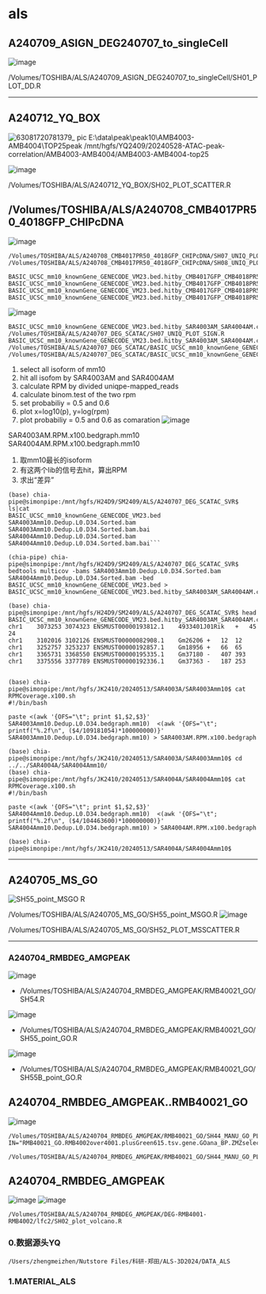 # als
## A240709_ASIGN_DEG240707_to_singleCell
![image](https://github.com/user-attachments/assets/0cb3f3fe-fa23-4027-bea8-eba065d745ce)

/Volumes/TOSHIBA/ALS/A240709_ASIGN_DEG240707_to_singleCell/SH01_PLOT_DD.R



---

## A240712_YQ_BOX
![63081720781379_ pic](https://github.com/user-attachments/assets/2658facb-24d3-430a-9612-5103a90e1ab7)
E:\data\peak\peak10\AMB4003-AMB4004\TOP25peak
/mnt/hgfs/YQ2409/20240528-ATAC-peak-correlation/AMB4003-AMB4004/AMB4003-AMB4004-top25

![image](https://github.com/user-attachments/assets/f177c387-8248-474a-a270-1f975462b86f)

/Volumes/TOSHIBA/ALS/A240712_YQ_BOX/SH02_PLOT_SCATTER.R






## /Volumes/TOSHIBA/ALS/A240708_CMB4017PR50_4018GFP_CHIPcDNA
![image](https://github.com/denchugen/als/assets/8020391/6946aeb5-166e-46cb-951f-d1b3287b16ba)
```
/Volumes/TOSHIBA/ALS/A240708_CMB4017PR50_4018GFP_CHIPcDNA/SH07_UNIQ_PLOT_SIGN_0.9.R
/Volumes/TOSHIBA/ALS/A240708_CMB4017PR50_4018GFP_CHIPcDNA/SH08_UNIQ_PLOT_SIGN.R

BASIC_UCSC_mm10_knownGene_GENECODE_VM23.bed.hitby_CMB4017GFP_CMB4018PR50_R2.cov.RPM.Prob_0.6.BINOM.yesSign.uniqisoCMB4017GFPgene.tsv.
BASIC_UCSC_mm10_knownGene_GENECODE_VM23.bed.hitby_CMB4017GFP_CMB4018PR50_R2.cov.RPM.Prob_0.6.BINOM.yesSign.uniqisoCMB4018PR50gene.tsv
BASIC_UCSC_mm10_knownGene_GENECODE_VM23.bed.hitby_CMB4017GFP_CMB4018PR50_R2.cov.RPM.Prob_0.9.BINOM.yesSign.uniqisoCMB4017GFPgene.tsv.
BASIC_UCSC_mm10_knownGene_GENECODE_VM23.bed.hitby_CMB4017GFP_CMB4018PR50_R2.cov.RPM.Prob_0.9.BINOM.yesSign.uniqisoCMB4018PR50gene.tsv
```

![image](https://github.com/denchugen/als/assets/8020391/6ea2edb3-a9e8-47d8-a5dd-e7e06fa4a859)

```
BASIC_UCSC_mm10_knownGene_GENECODE_VM23.bed.hitby_SAR4003AM_SAR4004AM.cov.RPM.Prob_0.6.BINOM.yesSign.uniqiso
/Volumes/TOSHIBA/ALS/A240707_DEG_SCATAC/SH07_UNIQ_PLOT_SIGN.R
BASIC_UCSC_mm10_knownGene_GENECODE_VM23.bed.hitby_SAR4003AM_SAR4004AM.cov.RPM.Prob_0.6.BINOM.yesSign.uniqiso.gene.txt
/Volumes/TOSHIBA/ALS/A240707_DEG_SCATAC/BASIC_UCSC_mm10_knownGene_GENECODE_VM23.bed.hitby_SAR4003AM_SAR4004AM.cov.RPM.Prob_0.6.BINOM.yesSign.uniqiso.sign3.gene.tsv
/Volumes/TOSHIBA/ALS/A240707_DEG_SCATAC/BASIC_UCSC_mm10_knownGene_GENECODE_VM23.bed.hitby_SAR4003AM_SAR4004AM.cov.RPM.Prob_0.6.BINOM.yesSign.uniqiso.sign4.gene.tsv
```

1. select all isoform of mm10
2. hit all isofom by SAR4003AM and SAR4004AM
3. calculate RPM by divided uniqpe-mapped_reads
4. calculate binom.test of the two rpm
5. set probabiliy = 0.5 and 0.6
6. plot x=log10(p), y=log(rpm)
7. plot  probabiliy = 0.5 and 0.6 as comaration
![image](https://github.com/denchugen/als/assets/8020391/2e7bfd4b-a9f2-48a0-a43e-5e0ef9c1e650)

SAR4003AM.RPM.x100.bedgraph.mm10
SAR4004AM.RPM.x100.bedgraph.mm10

1. 取mm10最长的isoform
2. 有这两个lib的信号去hit，算出RPM
3. 求出“差异”
```
(base) chia-pipe@simonpipe:/mnt/hgfs/H24D9/SM2409/ALS/A240707_DEG_SCATAC_SVR$ ls|cat
BASIC_UCSC_mm10_knownGene_GENECODE_VM23.bed
SAR4003Amm10.Dedup.L0.D34.Sorted.bam
SAR4003Amm10.Dedup.L0.D34.Sorted.bam.bai
SAR4004Amm10.Dedup.L0.D34.Sorted.bam
SAR4004Amm10.Dedup.L0.D34.Sorted.bam.bai```

(chia-pipe) chia-pipe@simonpipe:/mnt/hgfs/H24D9/SM2409/ALS/A240707_DEG_SCATAC_SVR$ bedtools multicov -bams SAR4003Amm10.Dedup.L0.D34.Sorted.bam SAR4004Amm10.Dedup.L0.D34.Sorted.bam -bed BASIC_UCSC_mm10_knownGene_GENECODE_VM23.bed > BASIC_UCSC_mm10_knownGene_GENECODE_VM23.bed.hitby_SAR4003AM_SAR4004AM.cov

(base) chia-pipe@simonpipe:/mnt/hgfs/H24D9/SM2409/ALS/A240707_DEG_SCATAC_SVR$ head BASIC_UCSC_mm10_knownGene_GENECODE_VM23.bed.hitby_SAR4003AM_SAR4004AM.cov 
chr1	3073253	3074323	ENSMUST00000193812.1	4933401J01Rik	+	45	24
chr1	3102016	3102126	ENSMUST00000082908.1	Gm26206	+	12	12
chr1	3252757	3253237	ENSMUST00000192857.1	Gm18956	+	66	65
chr1	3365731	3368550	ENSMUST00000195335.1	Gm37180	-	407	393
chr1	3375556	3377789	ENSMUST00000192336.1	Gm37363	-	187	253


```
```
(base) chia-pipe@simonpipe:/mnt/hgfs/JK2410/20240513/SAR4003A/SAR4003Amm10$ cat RPMCoverage.x100.sh 
#!/bin/bash

paste <(awk '{OFS="\t"; print $1,$2,$3}' SAR4003Amm10.Dedup.L0.D34.bedgraph.mm10)  <(awk '{OFS="\t"; printf("%.2f\n", ($4/109181054)*100000000)}' SAR4003Amm10.Dedup.L0.D34.bedgraph.mm10) > SAR4003AM.RPM.x100.bedgraph

(base) chia-pipe@simonpipe:/mnt/hgfs/JK2410/20240513/SAR4003A/SAR4003Amm10$ cd ../../SAR4004A/SAR4004Amm10/
(base) chia-pipe@simonpipe:/mnt/hgfs/JK2410/20240513/SAR4004A/SAR4004Amm10$ cat RPMCoverage.x100.sh 
#!/bin/bash

paste <(awk '{OFS="\t"; print $1,$2,$3}' SAR4004Amm10.Dedup.L0.D34.bedgraph.mm10)  <(awk '{OFS="\t"; printf("%.2f\n", ($4/104463600)*100000000)}' SAR4004Amm10.Dedup.L0.D34.bedgraph.mm10) > SAR4004AM.RPM.x100.bedgraph

(base) chia-pipe@simonpipe:/mnt/hgfs/JK2410/20240513/SAR4004A/SAR4004Amm10$ 

```
---

## A240705_MS_GO

![SH55_point_MSGO R](https://github.com/user-attachments/assets/0d8f772f-8ab3-4130-9d49-6e54ccb2b15b)

/Volumes/TOSHIBA/ALS/A240705_MS_GO/SH55_point_MSGO.R
![image](https://github.com/user-attachments/assets/42a790e7-4f5c-44ab-9a2f-549a8e1370db)

/Volumes/TOSHIBA/ALS/A240705_MS_GO/SH52_PLOT_MSSCATTER.R

---


### A240704_RMBDEG_AMGPEAK

![image](https://github.com/denchugen/als/assets/8020391/fcd5df71-f340-4fc8-9f89-2ba253e98379)


- /Volumes/TOSHIBA/ALS/A240704_RMBDEG_AMGPEAK/RMB40021_GO/SH54.R

![image](https://github.com/denchugen/als/assets/8020391/5cd83d6f-f5ba-406f-9be6-5e0a423e5a32)


- /Volumes/TOSHIBA/ALS/A240704_RMBDEG_AMGPEAK/RMB40021_GO/SH55_point_GO.R

![image](https://github.com/denchugen/als/assets/8020391/c2b98f77-9fd1-472c-81d9-0191090b5b09)


- /Volumes/TOSHIBA/ALS/A240704_RMBDEG_AMGPEAK/RMB40021_GO/SH55B_point_GO.R

## A240704_RMBDEG_AMGPEAK..RMB40021_GO
![image](https://github.com/denchugen/als/assets/8020391/c9fe70a1-d2f7-48db-bed6-fede92811a72)

```
/Volumes/TOSHIBA/ALS/A240704_RMBDEG_AMGPEAK/RMB40021_GO/SH44_MANU_GO_PLOT.R
IN="RMB40021_GO.RMB4002over4001.plusGreen615.tsv.gene.GOana_BP.ZMZselect.tsv"

/Volumes/TOSHIBA/ALS/A240704_RMBDEG_AMGPEAK/RMB40021_GO/SH44_MANU_GO_PLOT.R.RMB40021_GO.RMB4002over4001.plusGreen615.tsv.gene.GOana_BP.ZMZselect.tsv.png
```
## A240704_RMBDEG_AMGPEAK
![image](https://github.com/denchugen/als/assets/8020391/4d457246-de74-4db9-8dbc-88c5670d5bb4)
![image](https://github.com/denchugen/als/assets/8020391/8cc14f9c-00bc-407b-9428-bd6a3f0af90f)

```
/Volumes/TOSHIBA/ALS/A240704_RMBDEG_AMGPEAK/DEG-RMB4001-RMB4002/lfc2/SH02_plot_volcano.R
```
### 0.数据源头YQ
  
  ```
  /Users/zhengmeizhen/Nutstore Files/科研-郑田/ALS-3D2024/DATA_ALS
  ```

### 1.MATERIAL_ALS
